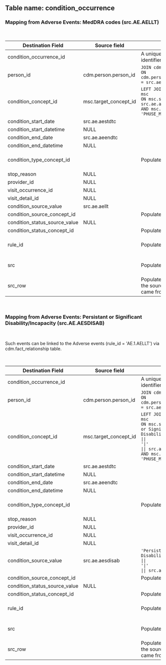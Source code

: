 ## Table name: condition_occurrence

### Mapping from Adverse Events: MedDRA codes (src.AE.AELLT)

</br>

| Destination Field | Source field | Logic | Comment |
| --- | --- | --- | --- |
| condition_occurrence_id |  | A unique system generated identifier | Auto-increment |
| person_id | cdm.person.person_id | `JOIN cdm.person` </br> `ON cdm.person.person_source_value = src.ae.usubjid` |  |
| condition_concept_id | msc.target_concept_id | `LEFT JOIN mapped_source_codes msc`</br> `ON msc.source_code = src.ae.aellt`</br> `AND msc.source_vocabulary_id = 'PHUSE_MedDRA'` |  |
| condition_start_date | src.ae.aestdtc |  |  |
| condition_start_datetime | NULL |  |  |
| condition_end_date | src.ae.aeendtc |  |  |
| condition_end_datetime | NULL |  |  |
| condition_type_concept_id |  | Populate with 32809 | Case Report Form |
| stop_reason | NULL |  |  |
| provider_id | NULL |  |  |
| visit_occurrence_id | NULL |  |  |
| visit_detail_id | NULL |  |  |
| condition_source_value | src.ae.aellt |  |
| condition_source_concept_id |  | Populate with 0 |  |
| condition_status_source_value | NULL |  |  |
| condition_status_concept_id |  | Populate with 0 |  |
| rule_id |  | Populate with 'ae.1.aellt' | Temp field for ETL |
| src |  | Populate with 'ae' | Temp field for ETL |
| src_row |  | Populate with the row number of the source table this record came from| Temp field for ETL |

</br>

### Mapping from Adverse Events: Persistant or Significant Disability/Incapacity (src.AE.AESDISAB)

</br>

Such events can be linked to the Adverse events (rule_id = 'AE.1.AELLT') via cdm.fact_relationship table.

</br>

| Destination Field | Source field | Logic | Comment |
| --- | --- | --- | --- |
| condition_occurrence_id |  | A unique system generated identifier | Auto-increment |
| person_id | cdm.person.person_id | `JOIN cdm.person` </br> `ON cdm.person.person_source_value = src.ae.usubjid` |  |
| condition_concept_id | msc.target_concept_id | `LEFT JOIN mapped_source_codes msc`</br> `ON msc.source_code = 'Persist or Signif Disability/Incapacity'`</br><code>&#124;&#124; '&#124;'</code></br><code>&#124;&#124; src.ae.aesdisab</code></br> `AND msc.source_vocabulary_id = 'PHUSE_MedDRA'` |  |
| condition_start_date | src.ae.aestdtc |  |  |
| condition_start_datetime | NULL |  |  |
| condition_end_date | src.ae.aeendtc |  |  |
| condition_end_datetime | NULL |  |  |
| condition_type_concept_id |  | Populate with 32809 | Case Report Form |
| stop_reason | NULL |  |  |
| provider_id | NULL |  |  |
| visit_occurrence_id | NULL |  |  |
| visit_detail_id | NULL |  |  |
| condition_source_value | src.ae.aesdisab | `'Persist or Signif Disability/Incapacity'`</br><code>&#124;&#124; '&#124;'</code></br><code>&#124;&#124; src.ae.aesdisab</code> |
| condition_source_concept_id |  | Populate with 0 |  |
| condition_status_source_value | NULL |  |  |
| condition_status_concept_id |  | Populate with 0 |  |
| rule_id |  | Populate with 'ae.7.aesdisab' | Temp field for ETL |
| src |  | Populate with 'ae' | Temp field for ETL |
| src_row |  | Populate with the row number of the source table this record came from| Temp field for ETL |
